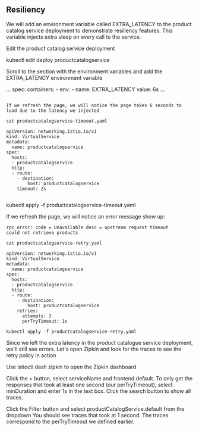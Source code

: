 

## Resiliency

We will add an environment variable called EXTRA_LATENCY to the product catalog service deployment to demonstrate resiliency features. 
This variable injects extra sleep on every call to the service.

Edit the product catalog service deployment

kubectl edit deploy productcatalogservice

Scroll to the section with the environment variables and add the EXTRA_LATENCY environment variable


...
    spec:
      containers:
      - env:
        - name: EXTRA_LATENCY
          value: 6s
...

```

If we refresh the page, we will notice the page takes 6 seconds to load due to the latency we injected

```

```
cat productcatalogservice-timeout.yaml

apiVersion: networking.istio.io/v1
kind: VirtualService
metadata:
  name: productcatalogservice
spec:
  hosts:
  - productcatalogservice
  http:
  - route:
    - destination:
        host: productcatalogservice
    timeout: 2s


```

kubectl apply -f productcatalogservice-timeout.yaml


If we refresh the page, we will notice an error message show up:

```
rpc error: code = Unavailable desc = upstream request timeout
could not retrieve products

```

```
cat productcatalogservice-retry.yaml

apiVersion: networking.istio.io/v1
kind: VirtualService
metadata:
  name: productcatalogservice
spec:
  hosts:
  - productcatalogservice
  http:
  - route:
    - destination:
        host: productcatalogservice
    retries:
      attempts: 3
      perTryTimeout: 1s

kubectl apply -f productcatalogservice-retry.yaml

```


Since we left the extra latency in the product catalogue service deployment, we'll still see errors. 
Let's open Zipkin and look for the traces to see the retry policy in action



Use istioctl dash zipkin to open the Zipkin dashboard


Click the + button, select serviceName and frontend.default.
To only get the responses that took at least one second (our perTryTimeout), 
select minDuration and enter 1s in the text box. Click the search button to show all traces.


Click the Filter button and select productCatalogService.default from the dropdown
You should see traces that took at 1 second. The traces correspond to the perTryTimeout we defined earlier.
















